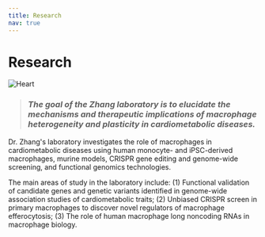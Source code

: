 ```yaml
---
title: Research
nav: true
---
```


# **Research**  
<div> 
  <img src="{{ '/images/Heart2.gif' | absolute_url }}" alt="Heart" >
</div> 
   
>### _The goal of the Zhang laboratory is to elucidate the mechanisms and therapeutic implications of macrophage heterogeneity and plasticity in cardiometabolic diseases._  

Dr. Zhang's laboratory investigates the role of macrophages in cardiometabolic diseases using human monocyte- and iPSC-derived macrophages, murine models, CRISPR gene editing and genome-wide screening, and functional genomics technologies.  

The main areas of study in the laboratory include: (1) Functional validation of candidate genes and genetic variants identified in genome-wide association studies of cardiometabolic traits; (2) Unbiased CRISPR screen in primary macrophages to discover novel regulators of macrophage efferocytosis; (3) The role of human macrophage long noncoding RNAs in macrophage biology.

